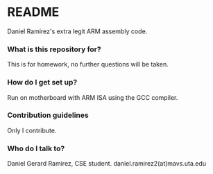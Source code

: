 # README #

Daniel Ramirez's extra legit ARM assembly code.

### What is this repository for? ###

This is for homework, no further questions will be taken.

### How do I get set up? ###

Run on motherboard with ARM ISA using the GCC compiler.

### Contribution guidelines ###

Only I contribute.

### Who do I talk to? ###

Daniel Gerard Ramirez, CSE student. daniel.ramirez2(at)mavs.uta.edu